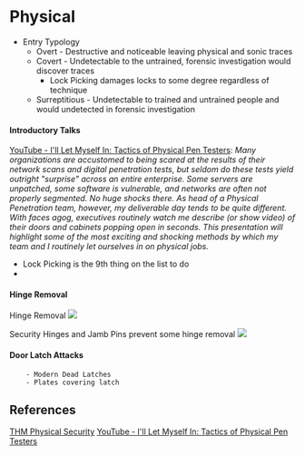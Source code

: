 # Physical 


- Entry Typology
	- Overt - Destructive and noticeable leaving physical and sonic traces
	- Covert - Undetectable to the untrained, forensic investigation would discover traces 
		- Lock Picking damages locks to some degree regardless of technique
	- Surreptitious 	- Undetectable to trained and untrained people and would undetected in forensic investigation
#### Introductory Talks

[YouTube - I'll Let Myself In: Tactics of Physical Pen Testers](https://www.youtube.com/watch?v=rnmcRTnTNC8): *Many organizations are accustomed to being scared at the results of their network scans and digital penetration tests, but seldom do these tests yield outright "surprise" across an entire enterprise. Some servers are unpatched, some software is vulnerable, and networks are often not properly segmented. No huge shocks there. As head of a Physical Penetration team, however, my deliverable day tends to be quite different. With faces agog, executives routinely watch me describe (or show video) of their doors and cabinets popping open in seconds. This presentation will highlight some of the most exciting and shocking methods by which my team and I routinely let ourselves in on physical jobs.*

- Lock Picking is the 9th thing on the list to do
- 

#### Hinge Removal
Hinge Removal
![](deviantollam-ilmi-talk-hingeremoval.png)

Security Hinges and Jamb Pins prevent some hinge removal
![](deviantollam-ilmi-talk-securityhingesandjambpins.png)



#### Door Latch Attacks 
		
		
		- Modern Dead Latches
		- Plates covering latch


## References

[THM Physical Security](https://tryhackme.com/room/physicalsecurityintro)
[YouTube - I'll Let Myself In: Tactics of Physical Pen Testers](https://www.youtube.com/watch?v=rnmcRTnTNC8)
